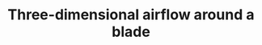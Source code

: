 ---
learningObjectiveId: "082.01.03"
parentId: "082.01"
title: Three-dimensional airflow around a blade
---